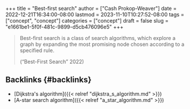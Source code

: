 +++
title = "Best-first search"
author = ["Cash Prokop-Weaver"]
date = 2022-12-21T16:34:00-08:00
lastmod = 2023-11-10T10:27:52-08:00
tags = ["concept", "concept"]
categories = ["concept"]
draft = false
slug = "e1661be1-5f0f-481c-9899-d5cb476096e5"
+++

> Best-first search is a class of search algorithms, which explore a graph by expanding the most promising node chosen according to a specified rule.
>
> (“Best-First Search” 2022)


## Backlinks {#backlinks}

-   [Dijkstra's algorithm]({{< relref "dijkstra_s_algorithm.md" >}})
-   [A-star search algorithm]({{< relref "a_star_algorithm.md" >}})
